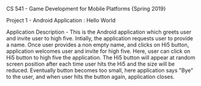CS 541 - Game Development for Mobile Platforms {Spring 2019}

Project 1 - Android Application  : Hello World

Application Description - This is the Android application which greets user and invite user to high five.
	Intially, the application requests user to provide a name. 
	Once user provides a non empty name, and clicks on Hi5 button, application welcomes user and invite for high five. 
	Here, user can click on Hi5 button to high five the application.
	The Hi5 button will appear at random screen position after each time user hits the Hi5 and the size will be reduced.
	Eventually button becomes too small, here application says "Bye" to the user, and when user hits the button again, application closes.
